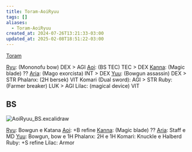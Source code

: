 ```yaml
---
title: Toram-AoiRyuu
tags: []
aliases:
  - Toram-AoiRyuu
created_at: 2024-07-26T13:21:33-03:00
updated_at: 2025-02-08T18:51:22-03:00
---
```


[Toram](../../../../entrada/2024/07/26/Toram.md)

[Ryu](../08/Toram_Ryu.md): (Mononofu bow) DEX > AGI
[Aoi](../08/Toram_Aoi.md): (BS TEC) TEC > DEX
[Kanna](../08/Toram_Kanna.md): (Magic blade) ??
[Aria](../08/Toram_Aria.md): (Mago exorcista) INT > DEX
[Yuu](../08/Toram_Yuu.md): (Bowgun assassin) DEX > STR
Phalanx: (2H bersek) VIT
Komari (Dual sword): AGI > STR
Ruby: (Farmer breaker) LUK > AGI
Lilac: (magical device) VIT 

## BS
![AoiRyuu_BS.excalidraw](../../../../../excalidraw/AoiRyuu_BS.excalidraw)

[Ryu](../08/Toram_Ryu.md): Bowgun e Katana
[Aoi](../08/Toram_Aoi.md): +B refine
[Kanna](../08/Toram_Kanna.md): (Magic blade) ??
[Aria](../08/Toram_Aria.md): Staff e MD
[Yuu](../08/Toram_Yuu.md): Bowgun, bow e 1H
Phalanx: 2H e 1H
Komari: Knuckle e Halberd
Ruby: +S refine
Lilac: Armor